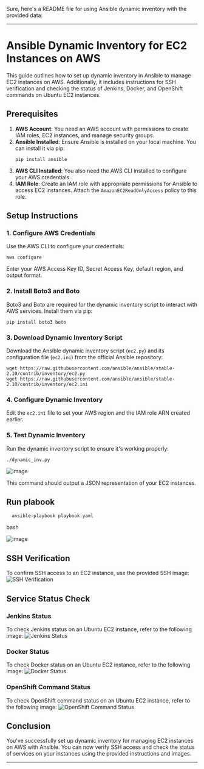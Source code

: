 Sure, here's a README file for using Ansible dynamic inventory with the provided data:

---

# Ansible Dynamic Inventory for EC2 Instances on AWS

This guide outlines how to set up dynamic inventory in Ansible to manage EC2 instances on AWS. Additionally, it includes instructions for SSH verification and checking the status of Jenkins, Docker, and OpenShift commands on Ubuntu EC2 instances.

## Prerequisites

1. **AWS Account**: You need an AWS account with permissions to create IAM roles, EC2 instances, and manage security groups.
2. **Ansible Installed**: Ensure Ansible is installed on your local machine. You can install it via pip:
   ```
   pip install ansible
   ```
3. **AWS CLI Installed**: You also need the AWS CLI installed to configure your AWS credentials.
4. **IAM Role**: Create an IAM role with appropriate permissions for Ansible to access EC2 instances. Attach the `AmazonEC2ReadOnlyAccess` policy to this role.

## Setup Instructions

### 1. Configure AWS Credentials

Use the AWS CLI to configure your credentials:
```
aws configure
```
Enter your AWS Access Key ID, Secret Access Key, default region, and output format.

### 2. Install Boto3 and Boto

Boto3 and Boto are required for the dynamic inventory script to interact with AWS services. Install them via pip:
```
pip install boto3 boto
```

### 3. Download Dynamic Inventory Script

Download the Ansible dynamic inventory script (`ec2.py`) and its configuration file (`ec2.ini`) from the official Ansible repository:
```
wget https://raw.githubusercontent.com/ansible/ansible/stable-2.10/contrib/inventory/ec2.py
wget https://raw.githubusercontent.com/ansible/ansible/stable-2.10/contrib/inventory/ec2.ini
```

### 4. Configure Dynamic Inventory

Edit the `ec2.ini` file to set your AWS region and the IAM role ARN created earlier.

### 5. Test Dynamic Inventory

Run the dynamic inventory script to ensure it's working properly:
```
./dynamic_inv.py 
```
![image](https://github.com/Mostafayouni/ivolvetraining/assets/105316729/9c475253-da2f-4330-950a-e752b52b643e)


This command should output a JSON representation of your EC2 instances.

## Run plabook
      ansible-playbook playbook.yaml
   bash

![image](https://github.com/Mostafayouni/ivolvetraining/assets/105316729/91ad81d3-bf17-432f-ac72-f56fd9bd5e40)



## SSH Verification

To confirm SSH access to an EC2 instance, use the provided SSH image:
![SSH Verification](https://github.com/Mostafayouni/ivolvetraining/assets/105316729/0055b662-3e47-44df-8289-e4d709d0c496)

## Service Status Check

### Jenkins Status

To check Jenkins status on an Ubuntu EC2 instance, refer to the following image:
![Jenkins Status](https://github.com/Mostafayouni/ivolvetraining/assets/105316729/02ed29bb-5a87-4b14-bfd9-8be32947880f)

### Docker Status

To check Docker status on an Ubuntu EC2 instance, refer to the following image:
![Docker Status](https://github.com/Mostafayouni/ivolvetraining/assets/105316729/686c45b7-adec-440f-9305-8c73f8674495)

### OpenShift Command Status

To check OpenShift command status on an Ubuntu EC2 instance, refer to the following image:
![OpenShift Command Status](https://github.com/Mostafayouni/ivolvetraining/assets/105316729/a7938dd2-9873-4f71-b5c6-b030c95c55cf)

## Conclusion

You've successfully set up dynamic inventory for managing EC2 instances on AWS with Ansible. You can now verify SSH access and check the status of services on your instances using the provided instructions and images.

---

